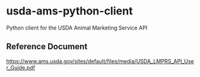 # usda-ams-python-client
Python client for the USDA Animal Marketing Service API


## Reference Document

https://www.ams.usda.gov/sites/default/files/media/USDA_LMPRS_API_User_Guide.pdf
